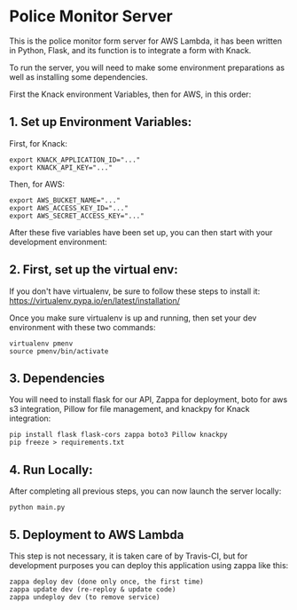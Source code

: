 # Police Monitor Server
This is the police monitor form server for AWS Lambda, it has been written in Python, Flask, and its function is to integrate a form with Knack.

To run the server, you will need to make some environment preparations as well as installing some dependencies.

First the Knack environment Variables, then for AWS, in this order:

## 1. Set up Environment Variables:

First, for Knack:

```
export KNACK_APPLICATION_ID="..."
export KNACK_API_KEY="..."
```

Then, for AWS:

```
export AWS_BUCKET_NAME="..."
export AWS_ACCESS_KEY_ID="..."
export AWS_SECRET_ACCESS_KEY="..."
```

After these five variables have been set up, you can then start with your development environment:



## 2. First, set up the virtual env:

If you don't have virtualenv, be sure to follow these steps to install it: https://virtualenv.pypa.io/en/latest/installation/

Once you make sure virtualenv is up and running, then set your dev environment with these two commands:


```
virtualenv pmenv
source pmenv/bin/activate
```



## 3. Dependencies

You will need to install flask for our API, Zappa for deployment, boto for aws s3 integration, Pillow for file management, and knackpy for Knack integration:

```
pip install flask flask-cors zappa boto3 Pillow knackpy
pip freeze > requirements.txt
```



## 4. Run Locally:

After completing all previous steps, you can now launch the server locally:

```
python main.py
```


## 5. Deployment to AWS Lambda

This step is not necessary, it is taken care of by Travis-CI, but for development purposes you can deploy this application using zappa like this:

```
zappa deploy dev (done only once, the first time)
zappa update dev (re-reploy & update code)
zappa undeploy dev (to remove service)
```
